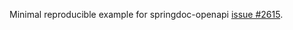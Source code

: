 Minimal reproducible example for springdoc-openapi [issue #2615](https://github.com/springdoc/springdoc-openapi/issues/2615).
